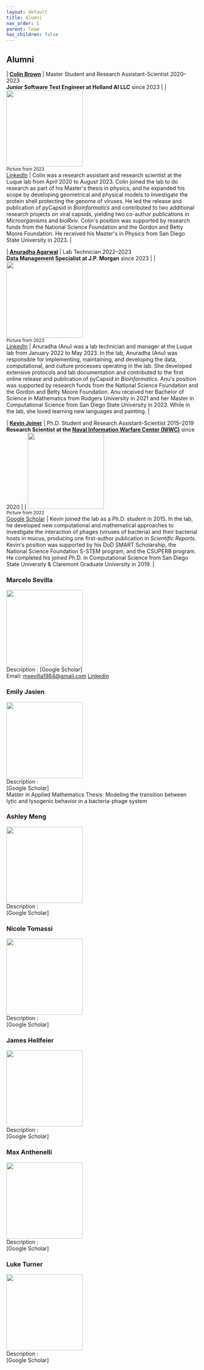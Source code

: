 ```yaml
---
layout: default
title: Alumni
nav_order: 1
parent: Team
has_children: false
---
```


## Alumni 

| [**Colin Brown**](#colin-brown) | Master Student and Research Assistant-Scientist 2020–2023  <br> **Junior Software Test Engineer at Holland AI LLC** since 2023 |
| <img src="images/colin_brown.jpg" width="200"> <br> <sub> Picture from 2023 </sub> <br> [LinkedIn]([?](https://www.linkedin.com/in/colin-travis-brown/)) | Colin was a research assistant and research scientist at the Luque lab from April 2020 to August 2023. Colin joined the lab to do research as part of his Master's thesis in physics, and he expanded his scope by developing geometrical and physical models to investigate the protein shell protecting the genome of viruses. He led the release and publication of pyCapsid in *Bioinformatics* and contributed to two additional research projects on viral capsids, yielding two co-author publications in *Microorganisms* and *bioRxiv*. Colin's position was supported by research funds from the National Science Foundation and the Gordon and Betty Moore Foundation. He received his Master's in Physics from San Diego State University in 2023. |

| [**Anuradha Agarwal**](#anuradha-agarwal) | Lab Technician 2022–2023  <br> **Data Management Specialist at J.P. Morgan** since 2023 |
| <img src="images/anu_agarwal.jpg" width="200"> <br> <sub> Picture from 2023 </sub> <br> [LinkedIn](https://www.linkedin.com/in/anuradhagarwal/) | Anuradha (Anu) was a lab technician and manager at the Luque lab from January 2022 to May 2023. In the lab, Anuradha (Anu) was responsible for implementing, maintaining, and developing the data, computational, and culture processes operating in the lab. She developed extensive protocols and lab documentation and contributed to the first online release and publication of pyCapsid in *Bioinformatics*. Anu's position was supported by research funds from the National Science Foundation and the Gordon and Betty Moore Foundation. Anu received her Bachelor of Science in Mathematics from Rudgers University in 2021 and her Master in Computational Science from San Diego State University in 2023. While in the lab, she loved learning new languages and painting. | 


| [**Kevin Joiner**](#kevin-joiner) | Ph.D. Student and Research Assistant-Scientist 2015–2019  <br> **Research Scientist at the [Naval Information Warfare Center (NIWC)](https://www.niwcpacific.navy.mil/careers/)** since 2020 |
| <img src="images/kevin_joiner.jpg" width="200"> <br> <sub> Picture from 2022 </sub> <br> [Google Scholar]([https://scholar.google.com/citations?user=ytvnI68AAAAJ&hl=en](https://scholar.google.com/citations?hl=en&user=uHiSo1UAAAAJ)) | Kevin joined the lab as a Ph.D. student in 2015. In the lab, he developed new computational and mathematical approaches to investigate the interaction of phages (viruses of bacteria) and their bacterial hosts in mucus, producing one first-author publication in *Scientific Reports*. Kevin's position was supported by his DoD SMART Scholarship, the National Science Foundation S-STEM program, and the CSUPERB program. He completed his joined Ph.D. in Computational Science from San Diego State University & Claremont Graduate University in 2019.  | 

### Marcelo Sevilla
<img src="images/marcelosevilla.jpeg" width="200"> \
Description :
[Google Scholar] \
Email: msevilla1984@gmail.com
[Linkedin](https://www.linkedin.com/in/marcelo-sevilla-74536450/) 

### Emily Jasien
<img src="images/emily_jasien.png" width="200"> \
Description :  \
[Google Scholar] \
Master in Applied Mathematics
Thesis: Modeling the transition between lytic and lysogenic behavior in a bacteria-phage system

### Ashley Meng
<img src="images/ashely_meng.jpeg" width="200"> \
Description :  \
[Google Scholar]

### Nicole Tomassi
<img src="images/nicole_tomassi.png" width="200"> \
Description :  \
[Google Scholar]

### James Hellfeier
<img src="images/james_hellfeier.PNG" width="200"> \
Description : \
[Google Scholar]

### Max Anthenelli
<img src="images/max_anthenelli.jpeg" width="200"> \
Description : \
[Google Scholar]

### Luke Turner
<img src="images/luke_turner.PNG" width="200"> \
Description : \
[Google Scholar]
